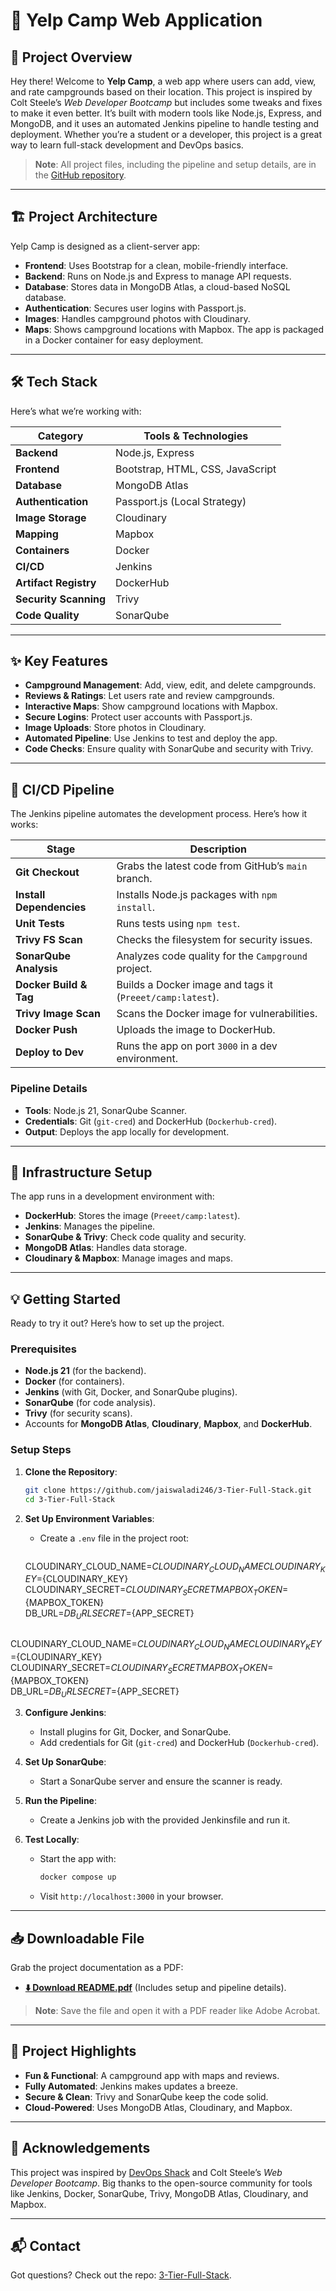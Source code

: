 # 🚀 Yelp Camp Web Application

## 📝 Project Overview
Hey there! Welcome to **Yelp Camp**, a web app where users can add, view, and rate campgrounds based on their location. This project is inspired by Colt Steele’s *Web Developer Bootcamp* but includes some tweaks and fixes to make it even better. It’s built with modern tools like Node.js, Express, and MongoDB, and it uses an automated Jenkins pipeline to handle testing and deployment. Whether you’re a student or a developer, this project is a great way to learn full-stack development and DevOps basics.

> **Note**: All project files, including the pipeline and setup details, are in the [GitHub repository](https://github.com/jaiswaladi246/3-Tier-Full-Stack).

---

## 🏗️ Project Architecture
Yelp Camp is designed as a client-server app:
- **Frontend**: Uses Bootstrap for a clean, mobile-friendly interface.
- **Backend**: Runs on Node.js and Express to manage API requests.
- **Database**: Stores data in MongoDB Atlas, a cloud-based NoSQL database.
- **Authentication**: Secures user logins with Passport.js.
- **Images**: Handles campground photos with Cloudinary.
- **Maps**: Shows campground locations with Mapbox.
The app is packaged in a Docker container for easy deployment.

---

## 🛠️ Tech Stack
Here’s what we’re working with:

| Category                | Tools & Technologies                     |
|-------------------------|------------------------------------------|
| **Backend**             | Node.js, Express                         |
| **Frontend**            | Bootstrap, HTML, CSS, JavaScript         |
| **Database**            | MongoDB Atlas                            |
| **Authentication**      | Passport.js (Local Strategy)             |
| **Image Storage**       | Cloudinary                               |
| **Mapping**             | Mapbox                                   |
| **Containers**          | Docker                                   |
| **CI/CD**               | Jenkins                                  |
| **Artifact Registry**   | DockerHub                                |
| **Security Scanning**   | Trivy                                    |
| **Code Quality**        | SonarQube                                |

---

## ✨ Key Features
- **Campground Management**: Add, view, edit, and delete campgrounds.
- **Reviews & Ratings**: Let users rate and review campgrounds.
- **Interactive Maps**: Show campground locations with Mapbox.
- **Secure Logins**: Protect user accounts with Passport.js.
- **Image Uploads**: Store photos in Cloudinary.
- **Automated Pipeline**: Use Jenkins to test and deploy the app.
- **Code Checks**: Ensure quality with SonarQube and security with Trivy.

---

## 🔄 CI/CD Pipeline
The Jenkins pipeline automates the development process. Here’s how it works:

| Stage                     | Description                                                                 |
|---------------------------|-----------------------------------------------------------------------------|
| **Git Checkout**          | Grabs the latest code from GitHub’s `main` branch.                          |
| **Install Dependencies**  | Installs Node.js packages with `npm install`.                               |
| **Unit Tests**            | Runs tests using `npm test`.                                               |
| **Trivy FS Scan**         | Checks the filesystem for security issues.                                 |
| **SonarQube Analysis**    | Analyzes code quality for the `Campground` project.                        |
| **Docker Build & Tag**    | Builds a Docker image and tags it (`Preeet/camp:latest`).                  |
| **Trivy Image Scan**      | Scans the Docker image for vulnerabilities.                                |
| **Docker Push**           | Uploads the image to DockerHub.                                            |
| **Deploy to Dev**         | Runs the app on port `3000` in a dev environment.                         |

### Pipeline Details
- **Tools**: Node.js 21, SonarQube Scanner.
- **Credentials**: Git (`git-cred`) and DockerHub (`Dockerhub-cred`).
- **Output**: Deploys the app locally for development.

---

## 🔧 Infrastructure Setup
The app runs in a development environment with:
- **DockerHub**: Stores the image (`Preeet/camp:latest`).
- **Jenkins**: Manages the pipeline.
- **SonarQube & Trivy**: Check code quality and security.
- **MongoDB Atlas**: Handles data storage.
- **Cloudinary & Mapbox**: Manage images and maps.

---

## 💡 Getting Started
Ready to try it out? Here’s how to set up the project.

### Prerequisites
- **Node.js 21** (for the backend).
- **Docker** (for containers).
- **Jenkins** (with Git, Docker, and SonarQube plugins).
- **SonarQube** (for code analysis).
- **Trivy** (for security scans).
- Accounts for **MongoDB Atlas**, **Cloudinary**, **Mapbox**, and **DockerHub**.

### Setup Steps
1. **Clone the Repository**:
   ```bash
   git clone https://github.com/jaiswaladi246/3-Tier-Full-Stack.git
   cd 3-Tier-Full-Stack
   ```

2. **Set Up Environment Variables**:
   - Create a `.env` file in the project root:
     ```sh
    CLOUDINARY_CLOUD_NAME=${CLOUDINARY_CLOUD_NAME}  
    CLOUDINARY_KEY=${CLOUDINARY_KEY}  
    CLOUDINARY_SECRET=${CLOUDINARY_SECRET}  
    MAPBOX_TOKEN=${MAPBOX_TOKEN}  
    DB_URL=${DB_URL}  
    SECRET=${APP_SECRET}
     ```
CLOUDINARY_CLOUD_NAME=${CLOUDINARY_CLOUD_NAME}  
CLOUDINARY_KEY=${CLOUDINARY_KEY}  
CLOUDINARY_SECRET=${CLOUDINARY_SECRET}  
MAPBOX_TOKEN=${MAPBOX_TOKEN}  
DB_URL=${DB_URL}  
SECRET=${APP_SECRET}


3. **Configure Jenkins**:
   - Install plugins for Git, Docker, and SonarQube.
   - Add credentials for Git (`git-cred`) and DockerHub (`Dockerhub-cred`).

4. **Set Up SonarQube**:
   - Start a SonarQube server and ensure the scanner is ready.

5. **Run the Pipeline**:
   - Create a Jenkins job with the provided Jenkinsfile and run it.

6. **Test Locally**:
   - Start the app with:
     ```bash
     docker compose up
     ```
   - Visit `http://localhost:3000` in your browser.

---

## 📥 Downloadable File
Grab the project documentation as a PDF:
- **[⬇️ Download README.pdf](./assets/README.pdf)** (Includes setup and pipeline details).

> **Note**: Save the file and open it with a PDF reader like Adobe Acrobat.

---

## 🌟 Project Highlights
- **Fun & Functional**: A campground app with maps and reviews.
- **Fully Automated**: Jenkins makes updates a breeze.
- **Secure & Clean**: Trivy and SonarQube keep the code solid.
- **Cloud-Powered**: Uses MongoDB Atlas, Cloudinary, and Mapbox.

---

## 🙏 Acknowledgements
This project was inspired by [DevOps Shack](https://www.youtube.com/@DevOpsShack) and Colt Steele’s *Web Developer Bootcamp*. Big thanks to the open-source community for tools like Jenkins, Docker, SonarQube, Trivy, MongoDB Atlas, Cloudinary, and Mapbox.

---

## 📬 Contact
Got questions? Check out the repo: [3-Tier-Full-Stack](https://github.com/jaiswaladi246/3-Tier-Full-Stack).
